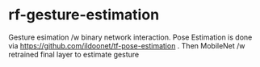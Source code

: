 # rf-gesture-estimation
Gesture esimation /w binary network interaction. Pose Estimation is done via https://github.com/ildoonet/tf-pose-estimation . Then MobileNet /w retrained final layer to estimate gesture

